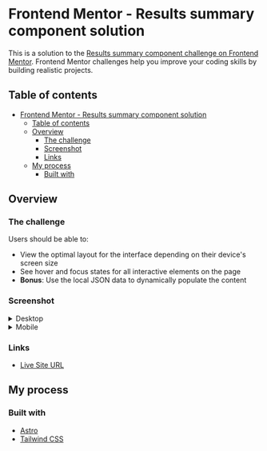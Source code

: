 # Frontend Mentor - Results summary component solution

This is a solution to the [Results summary component challenge on Frontend Mentor](https://www.frontendmentor.io/challenges/results-summary-component-CE_K6s0maV). Frontend Mentor challenges help you improve your coding skills by building realistic projects.

## Table of contents

- [Frontend Mentor - Results summary component solution](#frontend-mentor---results-summary-component-solution)
  - [Table of contents](#table-of-contents)
  - [Overview](#overview)
    - [The challenge](#the-challenge)
    - [Screenshot](#screenshot)
    - [Links](#links)
  - [My process](#my-process)
    - [Built with](#built-with)

## Overview

### The challenge

Users should be able to:

- View the optimal layout for the interface depending on their device's screen size
- See hover and focus states for all interactive elements on the page
- **Bonus**: Use the local JSON data to dynamically populate the content

### Screenshot

<details>

<summary>Desktop</summary>

![Desktop](./screenshot-desktop.jpeg)

</details>

<details>

<summary>Mobile</summary>

![Mobile](./screenshot-mobile.jpeg)

</details>

### Links

- [Live Site URL](https://results-summary-component.frilly.dev/)

## My process

### Built with

- [Astro](https://astro.build/)
- [Tailwind CSS](https://tailwindcss.com/)
